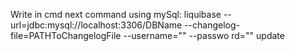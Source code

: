 Write in cmd next command using mySql:
liquibase --url=jdbc:mysql://localhost:3306/DBName --changelog-file=PATHToChangelogFile --username="" --passwo
rd="" update
